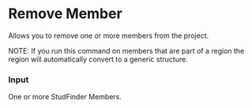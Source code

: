 # Remove Member

Allows you to remove one or more members from the project.

NOTE: If you run this command on members that are part of a region the region will automatically convert to a generic structure.

### Input
One or more StudFinder Members.